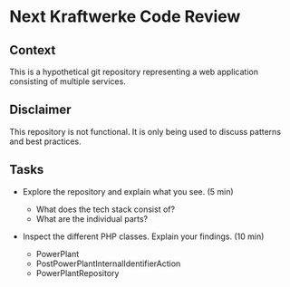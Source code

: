 # Next Kraftwerke Code Review

## Context 

This is a hypothetical git repository representing a web application consisting of multiple services.

## Disclaimer

This repository is not functional. It is only being used to discuss patterns and best practices.

## Tasks

- Explore the repository and explain what you see. (5 min)
  - What does the tech stack consist of?
  - What are the individual parts?

- Inspect the different PHP classes. Explain your findings. (10 min)
  - PowerPlant
  - PostPowerPlantInternalIdentifierAction
  - PowerPlantRepository
